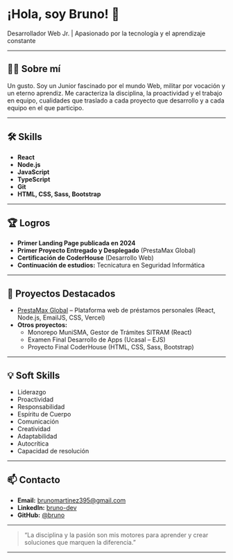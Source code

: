 # ¡Hola, soy Bruno! 👋

Desarrollador Web Jr. | Apasionado por la tecnología y el aprendizaje constante

---

## 👨‍💻 Sobre mí

Un gusto. Soy un Junior fascinado por el mundo Web, militar por vocación y un eterno aprendiz. Me caracteriza la disciplina, la proactividad y el trabajo en equipo, cualidades que traslado a cada proyecto que desarrollo y a cada equipo en el que participo.

---

## 🛠️ Skills

- **React**
- **Node.js**
- **JavaScript**
- **TypeScript**
- **Git**
- **HTML, CSS, Sass, Bootstrap**

---

## 🏆 Logros

- **Primer Landing Page publicada en 2024**
- **Primer Proyecto Entregado y Desplegado** (PrestaMax Global)
- **Certificación de CoderHouse** (Desarrollo Web)
- **Continuación de estudios:** Tecnicatura en Seguridad Informática

---

## 🚀 Proyectos Destacados

- [PrestaMax Global](https://www.prestamaxglobal.com/) – Plataforma web de préstamos personales (React, Node.js, EmailJS, CSS, Vercel)
- **Otros proyectos:**  
  - Monorepo MuniSMA, Gestor de Trámites SITRAM (React)  
  - Examen Final Desarrollo de Apps (Ucasal – EJS)  
  - Proyecto Final CoderHouse (HTML, CSS, Sass, Bootstrap)

---

## 💡 Soft Skills

- Liderazgo
- Proactividad
- Responsabilidad
- Espíritu de Cuerpo
- Comunicación
- Creatividad
- Adaptabilidad
- Autocrítica
- Capacidad de resolución

---

## 📫 Contacto

- **Email:** brunomartinez395@gmail.com
- **LinkedIn:** [bruno-dev](https://www.linkedin.com/in/bruno-dev)
- **GitHub:** [@bruno](https://github.com/bruno)

---

> “La disciplina y la pasión son mis motores para aprender y crear soluciones que marquen la diferencia.”

---
